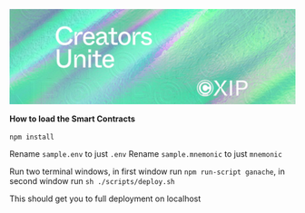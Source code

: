 ![Architecture Diagram](./static/readme-banner.jpg)

**How to load the Smart Contracts**

`npm install`

Rename `sample.env` to just `.env`
Rename `sample.mnemonic` to just `mnemonic`

Run two terminal windows, in first window run `npm run-script ganache`, in second window run `sh ./scripts/deploy.sh`

This should get you to full deployment on localhost

